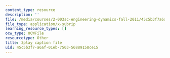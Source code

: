 ```yaml
---
content_type: resource
description: ''
file: /media/courses/2-003sc-engineering-dynamics-fall-2011/45c5b3f7a6af01eb750356889158ce15_mB_rrEN_Ltc.srt
file_type: application/x-subrip
learning_resource_types: []
ocw_type: OCWFile
resourcetype: Other
title: 3play caption file
uid: 45c5b3f7-a6af-01eb-7503-56889158ce15
---
```

